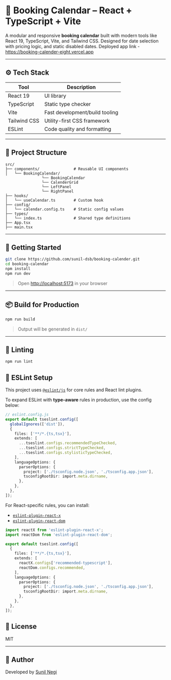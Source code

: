 
# 📅 Booking Calendar – React + TypeScript + Vite

A modular and responsive **booking calendar** built with modern tools like React 19, TypeScript, Vite, and Tailwind CSS. Designed for date selection with pricing logic, and static disabled dates.
Deployed app link  - https://booking-calender-eight.vercel.app

---

## ⚙️ Tech Stack

| Tool               | Description                       |
|--------------------|-----------------------------------|
| React 19           | UI library                        |
| TypeScript         | Static type checker               |
| Vite               | Fast development/build tooling    |
| Tailwind CSS       | Utility-first CSS framework       |
| ESLint             | Code quality and formatting       |

---

## 📁 Project Structure

```
src/
├── components/               # Reusable UI components
│   └── BookingCalendar/
                └── BookingCalendar
                └── CalenderGrid
                └── LeftPanel
                └── RightPanel
├── hooks/
│   └── useCalendar.ts        # Custom hook
├── config/
│   └── calendar.config.ts    # Static config values
├── types/
│   └── index.ts              # Shared type definitions
├── App.tsx
├── main.tsx
```

---

## 🚀 Getting Started

```bash
git clone https://github.com/sunil-dsb/booking-calender.git
cd booking-calendar
npm install
npm run dev
```

> Open [http://localhost:5173](http://localhost:5173) in your browser

---

## 📦 Build for Production

```bash
npm run build
```

> Output will be generated in `dist/`

---

## 📐 Linting

```bash
npm run lint
```

## 📘 ESLint Setup

This project uses [`@eslint/js`](https://www.npmjs.com/package/@eslint/js) for core rules and React lint plugins.

To expand ESLint with **type-aware** rules in production, use the config below:

```ts
// eslint.config.js
export default tseslint.config([
  globalIgnores(['dist']),
  {
    files: ['**/*.{ts,tsx}'],
    extends: [
      ...tseslint.configs.recommendedTypeChecked,
      ...tseslint.configs.strictTypeChecked,
      ...tseslint.configs.stylisticTypeChecked,
    ],
    languageOptions: {
      parserOptions: {
        project: ['./tsconfig.node.json', './tsconfig.app.json'],
        tsconfigRootDir: import.meta.dirname,
      },
    },
  },
]);
```

For React-specific rules, you can install:

- [`eslint-plugin-react-x`](https://github.com/Rel1cx/eslint-react/tree/main/packages/plugins/eslint-plugin-react-x)
- [`eslint-plugin-react-dom`](https://github.com/Rel1cx/eslint-react/tree/main/packages/plugins/eslint-plugin-react-dom)

```ts
import reactX from 'eslint-plugin-react-x';
import reactDom from 'eslint-plugin-react-dom';

export default tseslint.config([
  {
    files: ['**/*.{ts,tsx}'],
    extends: [
      reactX.configs['recommended-typescript'],
      reactDom.configs.recommended,
    ],
    languageOptions: {
      parserOptions: {
        project: ['./tsconfig.node.json', './tsconfig.app.json'],
        tsconfigRootDir: import.meta.dirname,
      },
    },
  },
]);
```

## 🧾 License

MIT

---

## 👤 Author

Developed by [Sunil Negi](https://github.com/sunil-dsb)
